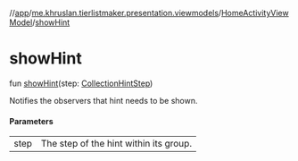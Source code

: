 //[app](../../../index.md)/[me.khruslan.tierlistmaker.presentation.viewmodels](../index.md)/[HomeActivityViewModel](index.md)/[showHint](show-hint.md)

# showHint

fun [showHint](show-hint.md)(step: [CollectionHintStep](../../me.khruslan.tierlistmaker.presentation.utils.hints.collection/-collection-hint-step/index.md))

Notifies the observers that hint needs to be shown.

#### Parameters

| | |
|---|---|
| step | The step of the hint within its group. |
